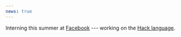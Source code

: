 ```yaml
---
news: true
---
```


Interning this summer at [Facebook](https://www.facebook.com) --- working on the [Hack language](https://hacklang.org/).
